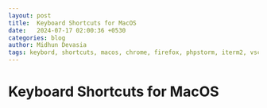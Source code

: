 ```yaml
---
layout: post
title:  Keyboard Shortcuts for MacOS
date:   2024-07-17 02:00:36 +0530
categories: blog
author: Midhun Devasia
tags: keybord, shortcuts, macos, chrome, firefox, phpstorm, iterm2, vscode, webstorm
---
```


# Keyboard Shortcuts for MacOS



